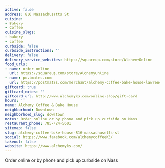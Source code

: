 ```yaml
---
active: false
address: 816 Massachusetts St
cuisine:
- Bakery
- Coffee
cuisine_slugs:
- bakery
- coffee
curbside: false
curbside_instructions: ''
delivery: false
delivery_service_websites: https://squareup.com/store/AlchemyOnline
food_urls:
- name: order online
  url: https://squareup.com/store/AlchemyOnline
- name: postmates.com
  url: https://postmates.com/merchant/alchemy-coffee-bake-house-lawrence
giftcard: true
giftcard_notes: ''
giftcard_url: http://www.alchemyks.com/online-shop/gift-card
hours: ''
name: Alchemy Coffee & Bake House
neighborhood: Downtown
neighborhood_slug: downtown
notes: Order online or by phone and pick up curbside on Mass
restaurant_phone: 785-424-5601
sitemap: false
slug: alchemy-coffee-bake-house-816-massachusetts-st
social: https://www.facebook.com/alchemycoffeeKS/
takeout: false
website: https://www.alchemyks.com/
---
```


Order online or by phone and pick up curbside on Mass